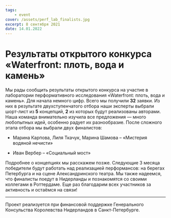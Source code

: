 ```yaml
---
tags:
    - event
cover: /assets/perf_lab_finalists.jpg
excerpt: 8 сентября 2021
date: 14.01.2022
---
```


# Результаты открытого конкурса «Waterfront: плоть, вода и камень»

Мы рады сообщить результаты открытого конкурса на участие в лаборатории перформативного исследования «Waterfront: плоть, вода и камень».
Для начала немного цифр. Всего мы получили **32** заявки. Из них в результате двухступенчатого отбора наши эксперты выбрали шорт-лист из **5** концепций, **2** из 
которых будут реализованы авторами. 
Наша команда внимательно изучила все предложения — много любопытных идей, особенно радует их разнообразие. 
После сложного этапа отбора мы выбрали двух финалистов:

- Марина Карпова, Лиля Ткачук, Марина Шамова – «Мистерия водяной нечисти»

- Иван Вербер – «Социальный мост»

Подробнее о концепциях мы расскажем позже. Следующие 3 месяца победители будут работать над реализацией перформансов: на берегах Петербурга и на сцене 
Александринского театра. Мы также надеемся, что финалисты поедут в Нидерланды и познакомятся со своими коллегами в Роттердаме.
Еще раз благодарим всех участников за активность и остаёмся на связи!
____________
Проект реализуется при финансовой поддержке Генерального Консульства Королевства Нидерландов в Санкт-Петербурге.
